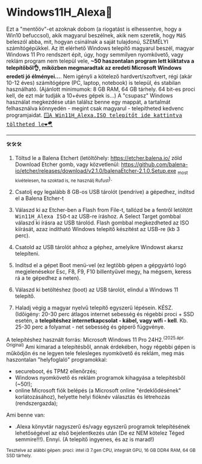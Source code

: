 # Windows11H_Alexa🛟

Ezt a "mentőöv"-et azoknak dobom (a riogatást is elhessentve, hogy a Win10 befuccsol), akik magyarul beszélnek, akik nem szeretik, hogy <tt>M</tt>á<tt>S</tt> beleszól abba, mit, hogyan csinálnak a saját tulajdonú, SZEMÉLYI számítógépükkel.
Az itt elérhető Windows telepítő magyarul beszél, magyar Windows 11 Pro rendszert épít, úgy, hogy semmilyen nyomkövető, vagy reklám program nem települ vele, <b>~50 haszontalan program lett kiiktatva a telepítőből👌, miközben megmaradtak az eredeti Microsoft Windows eredeti jó élményei...</b>. 
Nem igényli a kötelező hardvert/szoftvert, régi (akár 10-12 éves) számítógépre (PC, laptop, notebook) is települ, és stabilan használható. (Ajánlott minimumok: 8 GB RAM, 64 GB tárhely. 64 bit-es proci kell, de ezt már tudják a 10+éves gépek is...)
A "csupasz" Windows használat megkezdése után találsz benne egy mappát, a tartalmát felhasználva könnyedén - megint csak magyarul - telepítheted kedvenc programjaidat.
<a href="https://drive.google.com/drive/folders/1PjNjLoUtQdGAW1A2i_0EOtZBQQqCw1Ox?usp=sharing"><tt>🪟A Win11H_Alexa.ISO telepítőt ide kattintva töltheted le❤️🪂</tt></a>

<hr>
🛠️🛠️🛠️

1. Töltsd le a Balena Etchert (letöltőhely: https://etcher.balena.io/ zöld Download Etcher gomb, vagy közvetlenül: https://github.com/balena-io/etcher/releases/download/v2.1.0/balenaEtcher-2.1.0.Setup.exe <sub>most kivételesen, ha szoktad is, ne használj Rufust</sub>).

2. Csatolj egy legalább 8 GB-os USB tárolót (pendrive) a gépedhez, indítsd el a Balena Etcher-t
   
3. Válaszd ki az Etcher-ben a Flash from File-t, tallózd be a fentről letöltött <tt>Win11H_Alexa ISO</tt>-t az USB-re íráshoz. A Select Target gombbal válaszd ki írásra az USB tárolód. Flash gombbal megkezdheted az ISO kiírását, azaz indítható Windows telepítő készítést az USB-re (kb 3 perc).
   
4. Csatold az USB tárolót ahhoz a géphez, amelyikre Windowst akarsz telepíteni.
   
5. Indítsd el a gépet Boot menü-vel (ez legtöbb gépen a gépgyártó logó megjelenésekor Esc, F8, F9, F10 billentyűvel megy, ha mégsem, keress rá a te gépedhez a neten).
   
6. Válaszd ki betöltéshez (boot) az USB tárolót, elindul a Windows 11 telepítő.
    
7. Haladj végig a magyar nyelvű telepítő egyszerű lépésein. KÉSZ. (Időigény: 20-30 perc átlagos internet sebesség és régebbi proci + SSD esetén,  a <b>telepítéshez internetkapcsolat - kábel, vagy wifi - kell</b>. Kb. 25-30 perc a folyamat - net sebesség és géperő függvénye.

A telepítéshez használt forrás: Microsoft Windows 11 Pro 24H2.<sup>(2025.ápr. Original)</sup>
Ami kimarad a telepítésből, annak érdekében, hogy régebbi gépen is működjön és ne legyen tele felesleges nyomkövető és reklám, meg más haszontalan "helyfoglaló" programokkal: 
- secureboot, és TPM2 ellenőrzés;
- Windows nyomkövető és reklám programok kihagyása a telepítésből (~50!);
- online Microsoft fiók belépés (a Microsoft online "érdeklődésének" korlátozásához), helyette helyi fióknév választás és létrehozás (rendszergazda);

Ami benne van:
- .Alexa könyvtár nagyszerű és/vagy egyszerű programok telepítésének lehetőségével az első bejelentkezés után (De ez NEM kötelez Téged semmire!!!).
Ennyi.
(A telepítő ingyenes, és az is marad!)

<sup>Tesztelve az alábbi gépen: proci: intel i3 7.gen CPU, integrált GPU, 16 GB DDR4 RAM, 64 GB SSD tárhely.</sup>

